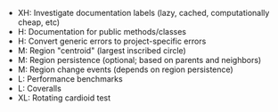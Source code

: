  - XH: Investigate documentation labels (lazy, cached, computationally cheap, etc)
 - H: Documentation for public methods/classes
 - H: Convert generic errors to project-specific errors
 - M: Region "centroid" (largest inscribed circle)
 - M: Region persistence (optional; based on parents and neighbors)
 - M: Region change events (depends on region persistence)
 - L: Performance benchmarks
 - L: Coveralls
 - XL: Rotating cardioid test
 